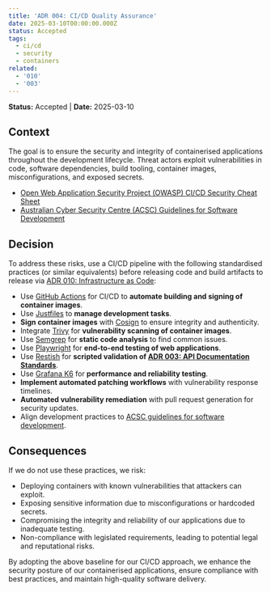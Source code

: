 ```yaml
---
title: 'ADR 004: CI/CD Quality Assurance'
date: 2025-03-10T00:00:00.000Z
status: Accepted
tags:
  - ci/cd
  - security
  - containers
related:
  - '010'
  - '003'
---
```



**Status:** Accepted \| **Date:** 2025-03-10

## Context

The goal is to ensure the security and integrity of containerised
applications throughout the development lifecycle. Threat actors exploit
vulnerabilities in code, software dependencies, build tooling, container
images, misconfigurations, and exposed secrets.

- [Open Web Application Security Project (OWASP) CI/CD Security Cheat
  Sheet](https://cheatsheetseries.owasp.org/cheatsheets/CI_CD_Security_Cheat_Sheet.html)
- [Australian Cyber Security Centre (ACSC) Guidelines for Software
  Development](https://www.cyber.gov.au/resources-business-and-government/essential-cyber-security/ism/cyber-security-guidelines/guidelines-software-development)

## Decision

To address these risks, use a CI/CD pipeline with the following
standardised practices (or similar equivalents) before releasing code
and build artifacts to release via [ADR 010: Infrastructure as
Code](../operations/010-configmgmt.qmd):

- Use [GitHub
  Actions](https://docs.github.com/en/actions/about-github-actions/understanding-github-actions)
  for CI/CD to **automate building and signing of container images**.
- Use [Justfiles](https://just.systems/man/en/) to **manage development
  tasks**.
- **Sign container images** with
  [Cosign](https://github.com/sigstore/cosign) to ensure integrity and
  authenticity.
- Integrate
  [Trivy](https://trivy.dev/latest/docs/target/container_image/) for
  **vulnerability scanning of container images**.
- Use [Semgrep](https://semgrep.dev/docs/getting-started/quickstart) for
  **static code analysis** to find common issues.
- Use [Playwright](https://playwright.dev/docs/intro) for **end-to-end
  testing of web applications**.
- Use [Restish](https://rest.sh/#/guide) for **scripted validation of
  [ADR 003: API Documentation Standards](../development/003-apis.qmd)**.
- Use [Grafana
  K6](https://grafana.com/docs/k6/latest/get-started/write-your-first-test/)
  for **performance and reliability testing**.
- **Implement automated patching workflows** with vulnerability response
  timelines.
- **Automated vulnerability remediation** with pull request generation
  for security updates.
- Align development practices to [ACSC guidelines for software
  development](https://www.cyber.gov.au/resources-business-and-government/essential-cyber-security/ism/cyber-security-guidelines/guidelines-software-development).

## Consequences

If we do not use these practices, we risk:

- Deploying containers with known vulnerabilities that attackers can
  exploit.
- Exposing sensitive information due to misconfigurations or hardcoded
  secrets.
- Compromising the integrity and reliability of our applications due to
  inadequate testing.
- Non-compliance with legislated requirements, leading to potential
  legal and reputational risks.

By adopting the above baseline for our CI/CD approach, we enhance the
security posture of our containerised applications, ensure compliance
with best practices, and maintain high-quality software delivery.
